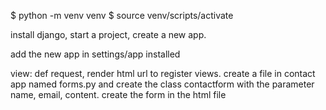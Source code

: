 $ python -m venv venv 
$ source venv/scripts/activate

install django, start a project, create a new app. 

add the new app in settings/app installed

view: def request, render html
url to register views. 
create a file in contact app named forms.py and create the class contactform with the parameter name, email, content. 
create the form in the html file






